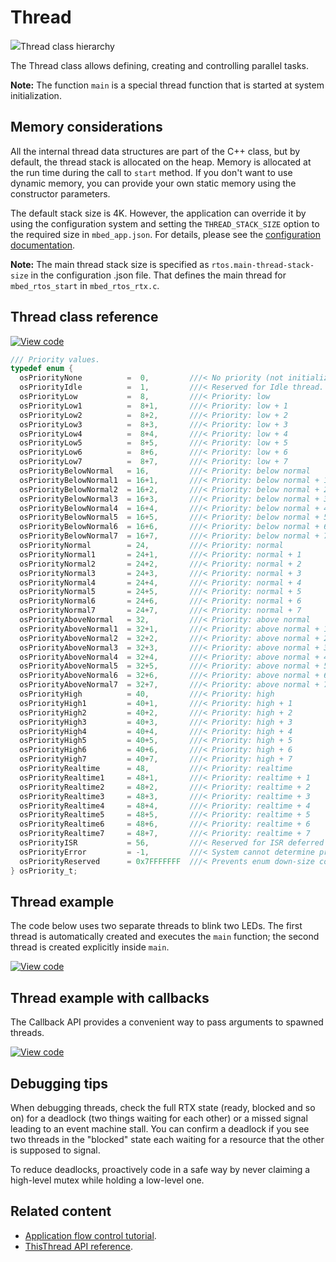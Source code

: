 # Thread

<span class="images">![](https://os.mbed.com/docs/mbed-os/v6.2/mbed-os-api-doxy/classrtos_1_1_thread.png)<span>Thread class hierarchy</span></span>

The Thread class allows defining, creating and controlling parallel tasks.

<span class="notes">**Note:** The function `main` is a special thread function that is started at system initialization.</span>

## Memory considerations

All the internal thread data structures are part of the C++ class, but by default, the thread stack is allocated on the heap. Memory is allocated at the run time during the call to `start` method. If you don't want to use dynamic memory, you can provide your own static memory using the constructor parameters.

The default stack size is 4K. However, the application can override it by using the configuration system and setting the `THREAD_STACK_SIZE` option to the required size in `mbed_app.json`. For details, please see the [configuration documentation](../../reference/configuration/configuration.md).

<span class="notes">**Note:** The main thread stack size is specified as `rtos.main-thread-stack-size` in the configuration .json file. That defines the main thread for `mbed_rtos_start` in `mbed_rtos_rtx.c`.</span>

## Thread class reference

[![View code](https://www.mbed.com/embed/?type=library)](https://os.mbed.com/docs/mbed-os/v6.2/mbed-os-api-doxy/classrtos_1_1_thread.html)

```C
/// Priority values.
typedef enum {
  osPriorityNone          =  0,         ///< No priority (not initialized).
  osPriorityIdle          =  1,         ///< Reserved for Idle thread.
  osPriorityLow           =  8,         ///< Priority: low
  osPriorityLow1          =  8+1,       ///< Priority: low + 1
  osPriorityLow2          =  8+2,       ///< Priority: low + 2
  osPriorityLow3          =  8+3,       ///< Priority: low + 3
  osPriorityLow4          =  8+4,       ///< Priority: low + 4
  osPriorityLow5          =  8+5,       ///< Priority: low + 5
  osPriorityLow6          =  8+6,       ///< Priority: low + 6
  osPriorityLow7          =  8+7,       ///< Priority: low + 7
  osPriorityBelowNormal   = 16,         ///< Priority: below normal
  osPriorityBelowNormal1  = 16+1,       ///< Priority: below normal + 1
  osPriorityBelowNormal2  = 16+2,       ///< Priority: below normal + 2
  osPriorityBelowNormal3  = 16+3,       ///< Priority: below normal + 3
  osPriorityBelowNormal4  = 16+4,       ///< Priority: below normal + 4
  osPriorityBelowNormal5  = 16+5,       ///< Priority: below normal + 5
  osPriorityBelowNormal6  = 16+6,       ///< Priority: below normal + 6
  osPriorityBelowNormal7  = 16+7,       ///< Priority: below normal + 7
  osPriorityNormal        = 24,         ///< Priority: normal
  osPriorityNormal1       = 24+1,       ///< Priority: normal + 1
  osPriorityNormal2       = 24+2,       ///< Priority: normal + 2
  osPriorityNormal3       = 24+3,       ///< Priority: normal + 3
  osPriorityNormal4       = 24+4,       ///< Priority: normal + 4
  osPriorityNormal5       = 24+5,       ///< Priority: normal + 5
  osPriorityNormal6       = 24+6,       ///< Priority: normal + 6
  osPriorityNormal7       = 24+7,       ///< Priority: normal + 7
  osPriorityAboveNormal   = 32,         ///< Priority: above normal
  osPriorityAboveNormal1  = 32+1,       ///< Priority: above normal + 1
  osPriorityAboveNormal2  = 32+2,       ///< Priority: above normal + 2
  osPriorityAboveNormal3  = 32+3,       ///< Priority: above normal + 3
  osPriorityAboveNormal4  = 32+4,       ///< Priority: above normal + 4
  osPriorityAboveNormal5  = 32+5,       ///< Priority: above normal + 5
  osPriorityAboveNormal6  = 32+6,       ///< Priority: above normal + 6
  osPriorityAboveNormal7  = 32+7,       ///< Priority: above normal + 7
  osPriorityHigh          = 40,         ///< Priority: high
  osPriorityHigh1         = 40+1,       ///< Priority: high + 1
  osPriorityHigh2         = 40+2,       ///< Priority: high + 2
  osPriorityHigh3         = 40+3,       ///< Priority: high + 3
  osPriorityHigh4         = 40+4,       ///< Priority: high + 4
  osPriorityHigh5         = 40+5,       ///< Priority: high + 5
  osPriorityHigh6         = 40+6,       ///< Priority: high + 6
  osPriorityHigh7         = 40+7,       ///< Priority: high + 7
  osPriorityRealtime      = 48,         ///< Priority: realtime
  osPriorityRealtime1     = 48+1,       ///< Priority: realtime + 1
  osPriorityRealtime2     = 48+2,       ///< Priority: realtime + 2
  osPriorityRealtime3     = 48+3,       ///< Priority: realtime + 3
  osPriorityRealtime4     = 48+4,       ///< Priority: realtime + 4
  osPriorityRealtime5     = 48+5,       ///< Priority: realtime + 5
  osPriorityRealtime6     = 48+6,       ///< Priority: realtime + 6
  osPriorityRealtime7     = 48+7,       ///< Priority: realtime + 7
  osPriorityISR           = 56,         ///< Reserved for ISR deferred thread.
  osPriorityError         = -1,         ///< System cannot determine priority or illegal priority.
  osPriorityReserved      = 0x7FFFFFFF  ///< Prevents enum down-size compiler optimization.
} osPriority_t;
```

## Thread example

The code below uses two separate threads to blink two LEDs. The first thread is automatically created and executes the `main` function; the second thread is created explicitly inside `main`.

[![View code](https://www.mbed.com/embed/?url=https://github.com/ARMmbed/mbed-os-snippet-Basic/tree/v6.0)](https://github.com/ARMmbed/mbed-os-snippet-Basic/blob/v6.0/main.cpp)

## Thread example with callbacks

The Callback API provides a convenient way to pass arguments to spawned threads.

[![View code](https://www.mbed.com/embed/?url=https://github.com/ARMmbed/mbed-os-snippet-Threading_with_callback/tree/v6.0)](https://github.com/ARMmbed/mbed-os-snippet-Threading_with_callback/blob/v6.0/main.cpp)

## Debugging tips

When debugging threads, check the full RTX state (ready, blocked and so on) for a deadlock (two things waiting for each other) or a missed signal leading to an event machine stall. You can confirm a deadlock if you see two threads in the "blocked" state each waiting for a resource that the other is supposed to signal.

To reduce deadlocks, proactively code in a safe way by never claiming a high-level mutex while holding a low-level one.

## Related content

- [Application flow control tutorial](../apis/scheduling-tutorials.html).
- [ThisThread API reference](../apis/thisthread.html).
